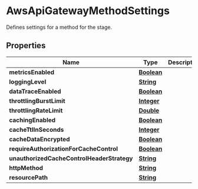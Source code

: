 

# AwsApiGatewayMethodSettings

Defines settings for a method for the stage.

## Properties

| Name | Type | Description | Notes |
|------------ | ------------- | ------------- | -------------|
|**metricsEnabled** | [**Boolean**](Boolean.md) |  |  [optional] |
|**loggingLevel** | [**String**](String.md) |  |  [optional] |
|**dataTraceEnabled** | [**Boolean**](Boolean.md) |  |  [optional] |
|**throttlingBurstLimit** | [**Integer**](Integer.md) |  |  [optional] |
|**throttlingRateLimit** | [**Double**](Double.md) |  |  [optional] |
|**cachingEnabled** | [**Boolean**](Boolean.md) |  |  [optional] |
|**cacheTtlInSeconds** | [**Integer**](Integer.md) |  |  [optional] |
|**cacheDataEncrypted** | [**Boolean**](Boolean.md) |  |  [optional] |
|**requireAuthorizationForCacheControl** | [**Boolean**](Boolean.md) |  |  [optional] |
|**unauthorizedCacheControlHeaderStrategy** | [**String**](String.md) |  |  [optional] |
|**httpMethod** | [**String**](String.md) |  |  [optional] |
|**resourcePath** | [**String**](String.md) |  |  [optional] |



